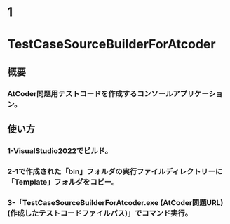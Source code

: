 # 1
# TestCaseSourceBuilderForAtcoder
## 概要
### AtCoder問題用テストコードを作成するコンソールアプリケーション。
## 使い方
### 1-VisualStudio2022でビルド。
### 2-1で作成された「bin」フォルダの実行ファイルディレクトリーに「Template」フォルダをコピー。
### 3-「TestCaseSourceBuilderForAtcoder.exe (AtCoder問題URL) (作成したテストコードファイルパス)」でコマンド実行。
